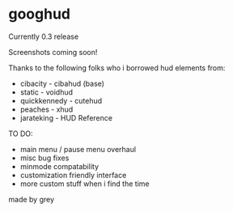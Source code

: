# googhud
Currently 0.3 release

Screenshots coming soon!


Thanks to the following folks who i borrowed hud elements from:

- cibacity - cibahud (base)
- static - voidhud
- quickkennedy - cutehud
- peaches - xhud
- jarateking - HUD Reference

TO DO:
- main menu / pause menu overhaul
- misc bug fixes
- minmode compatability
- customization friendly interface
- more custom stuff when i find the time

made by grey


